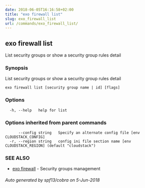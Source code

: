 ```yaml
---
date: 2018-06-05T16:16:58+02:00
title: "exo firewall list"
slug: exo_firewall_list
url: /commands/exo_firewall_list/
---
```

## exo firewall list

List security groups or show a security group rules detail

### Synopsis

List security groups or show a security group rules detail

```
exo firewall list [security group name | id] [flags]
```

### Options

```
  -h, --help   help for list
```

### Options inherited from parent commands

```
      --config string   Specify an alternate config file [env CLOUDSTACK_CONFIG]
  -r, --region string   config ini file section name [env CLOUDSTACK_REGION] (default "cloudstack")
```

### SEE ALSO

* [exo firewall](/commands/exo_firewall/)	 - Security groups management

###### Auto generated by spf13/cobra on 5-Jun-2018
